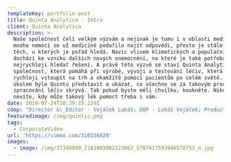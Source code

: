 ```yaml
---
templateKey: portfolio-post
title: Quinta Analytica - Intro
client: Quinta Analytica
description: >-
  Naše společnost čelí velkým výzvám a nejinak je tomu i v oblasti medicíny. Na
  mnoho nemocí se už medicíně podařilo najít odpovědi, přesto je stále spousta
  těch, u kterých je pořád hledá. Navíc vlivem klimatických a populačních změn
  dochází ke vzniku dalších nových onemocnění, na které je také potřeba co
  nejrychleji hledat řešení. A právě této výzvě se staví Quinta Analytica -
  společnost, která pomáhá při výrobě, vývoji a testování léčiv, která pak mohou
  rychleji vstoupit na trh a okamžitě pomoci pacientům po celém světě. Našim
  úkolem bylo Quintu představit a ukázat, co všechno se za takovým procesem
  zpracování léčiv skrývá. Tak pokud byste měli chvilku, koukněte. Nikdy totiž
  nevíte, kdy může takový lék pomoct třeba i vám.
date: 2019-07-24T10:39:15.229Z
coop: "Director &\_Editor - Vojáček Lukáš; DOP - Lukáš Vojáček; Production - Jana Popelková; Gaffer - Hexar.cz; Runner - Marek Sainer; Technique - Filmcrew.cz; Music - Oli Fillner; Copywriter - Kateřina Koňaříková; Voiceover - invoice; Drone operator - Martin Nejedlý"
featuredimage: /img/quintic.png
tags:
  - CorporateVideo
url: 'https://vimeo.com/310336829'
images:
  - image: /img/37348099_2181003062123062_5707417593946570752_n.jpg
---
```


